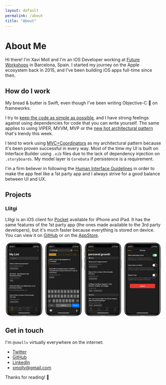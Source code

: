 ```yaml
---
layout: default
permalink: /about
title: "About"
---
```

# About Me
Hi there! I'm Xavi Moll and I'm an iOS Developer working at [Future Workshops](https://www.futureworkshops.com) in Barcelona, Spain. I started my journey on the Apple ecosystem back in 2015, and I've been building iOS apps full-time since then.

## How do I work
My bread & butter is Swift, even though I've been writing Objective-C 🦕 on frameworks.

I try to [keep the code as simple as possible](https://en.wikipedia.org/wiki/KISS_principle), and I have strong feelings against using dependencies for code that you can write yourself. The same applies to using VIPER, MVVM, MVP or the [new hot architectural pattern](https://iosarchitecture.top) that's trendy this week.

I tend to work using [MVC+Coordinators](http://khanlou.com/2015/01/the-coordinator/) as my architectural pattern because it's been proven successful in every way. Most of the time my UI is built on Interface Builder using `.xib` files due to the lack of dependency injection on `.storyboards`. My model layer is `CoreData` if persistence is a requirement.

I'm a firm believer in following the [Human Interface Guidelines](https://developer.apple.com/design/human-interface-guidelines/ios/overview/themes/) in order to make the app feel like a 1st party app and I always strive for a good balance between UI and UX.

## Projects

### Llitgi
Llitgi is an iOS client for [Pocket](https://getpocket.com) available for iPhone and iPad. It has the same features of the 1st party app (the ones made available to the 3rd party developers), but it's much faster because everything is stored on device. You can view it on [GitHub](https://github.com/xmollv/Llitgi) or on the [AppStore](https://itunes.apple.com/app/id1355340767).

![](/assets/images/llitgi.png)

## Get in touch

I'm `@xmollv` virtually everywhere on the internet:

- [Twitter](https://twitter.com/xmollv)
- [GitHub](https://github.com/xmollv)
- [LinkedIn](https://www.linkedin.com/in/xmollv)
- [xmollv@gmail.com](mailto:xmollv@gmail.com)

Thanks for reading! 👋